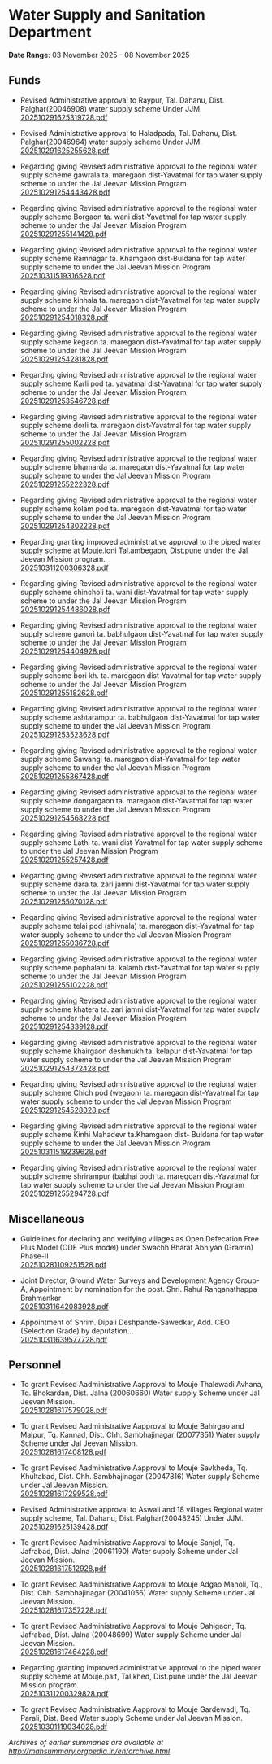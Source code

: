 # Water Supply and Sanitation Department

**Date Range**: 03 November 2025 - 08 November 2025


## Funds
- Revised Administrative approval to Raypur, Tal. Dahanu, Dist. Palghar(20046908) water supply scheme Under JJM.\
  [202510291625319728.pdf](https://gr.maharashtra.gov.in/Site/Upload/Government%20Resolutions/English/202510291625319728.pdf)

- Revised Administrative approval to Haladpada, Tal. Dahanu, Dist. Palghar(20046964) water supply scheme Under JJM.\
  [202510291625255628.pdf](https://gr.maharashtra.gov.in/Site/Upload/Government%20Resolutions/English/202510291625255628.pdf)

- Regarding giving Revised administrative approval to the regional water supply scheme gawrala ta. maregaon dist-Yavatmal for tap water supply scheme to under the Jal Jeevan Mission Program\
  [202510291254443428.pdf](https://gr.maharashtra.gov.in/Site/Upload/Government%20Resolutions/English/202510291254443428.pdf)

- Regarding giving Revised administrative approval to the regional water supply scheme Borgaon ta. wani dist-Yavatmal for tap water supply scheme to under the Jal Jeevan Mission Program\
  [202510291255141428.pdf](https://gr.maharashtra.gov.in/Site/Upload/Government%20Resolutions/English/202510291255141428.pdf)

- Regarding giving Revised administrative approval to the regional water supply scheme Ramnagar  ta. Khamgaon dist-Buldana for tap water supply scheme to under the Jal Jeevan Mission Program\
  [202510311519316528.pdf](https://gr.maharashtra.gov.in/Site/Upload/Government%20Resolutions/English/202510311519316528.pdf)

- Regarding giving Revised administrative approval to the regional water supply scheme kinhala ta. maregaon dist-Yavatmal for tap water supply scheme to under the Jal Jeevan Mission Program\
  [202510291254018328.pdf](https://gr.maharashtra.gov.in/Site/Upload/Government%20Resolutions/English/202510291254018328.pdf)

- Regarding giving Revised administrative approval to the regional water supply scheme kegaon ta. maregaon dist-Yavatmal for tap water supply scheme to under the Jal Jeevan Mission Program\
  [202510291254281828.pdf](https://gr.maharashtra.gov.in/Site/Upload/Government%20Resolutions/English/202510291254281828.pdf)

- Regarding giving Revised administrative approval to the regional water supply scheme Karli  pod ta. yavatmal dist-Yavatmal for tap water supply scheme to under the Jal Jeevan Mission Program\
  [202510291253546728.pdf](https://gr.maharashtra.gov.in/Site/Upload/Government%20Resolutions/English/202510291253546728.pdf)

- Regarding giving Revised administrative approval to the regional water supply scheme dorli ta. maregaon dist-Yavatmal for tap water supply scheme to under the Jal Jeevan Mission Program\
  [202510291255002228.pdf](https://gr.maharashtra.gov.in/Site/Upload/Government%20Resolutions/English/202510291255002228.pdf)

- Regarding giving Revised administrative approval to the regional water supply scheme bhamarda ta. maregaon dist-Yavatmal for tap water supply scheme to under the Jal Jeevan Mission Program\
  [202510291255222328.pdf](https://gr.maharashtra.gov.in/Site/Upload/Government%20Resolutions/English/202510291255222328.pdf)

- Regarding giving Revised administrative approval to the regional water supply scheme kolam pod ta. maregaon dist-Yavatmal for tap water supply scheme to under the Jal Jeevan Mission Program\
  [202510291254302228.pdf](https://gr.maharashtra.gov.in/Site/Upload/Government%20Resolutions/English/202510291254302228.pdf)

- Regarding granting improved administrative approval to the piped water supply scheme at Mouje.loni Tal.ambegaon, Dist.pune under the Jal Jeevan Mission program.\
  [202510311200306328.pdf](https://gr.maharashtra.gov.in/Site/Upload/Government%20Resolutions/English/202510311200306328.pdf)

- Regarding giving Revised administrative approval to the regional water supply scheme chincholi ta. wani dist-Yavatmal for tap water supply scheme to under the Jal Jeevan Mission Program\
  [202510291254486028.pdf](https://gr.maharashtra.gov.in/Site/Upload/Government%20Resolutions/English/202510291254486028.pdf)

- Regarding giving Revised administrative approval to the regional water supply scheme ganori ta. babhulgaon dist-Yavatmal for tap water supply scheme to under the Jal Jeevan Mission Program\
  [202510291254404928.pdf](https://gr.maharashtra.gov.in/Site/Upload/Government%20Resolutions/English/202510291254404928.pdf)

- Regarding giving Revised administrative approval to the regional water supply scheme bori kh. ta. maregaon dist-Yavatmal for tap water supply scheme to under the Jal Jeevan Mission Program\
  [202510291255182628.pdf](https://gr.maharashtra.gov.in/Site/Upload/Government%20Resolutions/English/202510291255182628.pdf)

- Regarding giving Revised administrative approval to the regional water supply scheme ashtarampur ta. babhulgaon dist-Yavatmal for tap water supply scheme to under the Jal Jeevan Mission Program\
  [202510291253523628.pdf](https://gr.maharashtra.gov.in/Site/Upload/Government%20Resolutions/English/202510291253523628.pdf)

- Regarding giving Revised administrative approval to the regional water supply scheme Sawangi ta. maregaon dist-Yavatmal for tap water supply scheme to under the Jal Jeevan Mission Program\
  [202510291255367428.pdf](https://gr.maharashtra.gov.in/Site/Upload/Government%20Resolutions/English/202510291255367428.pdf)

- Regarding giving Revised administrative approval to the regional water supply scheme dongargaon ta. maregaon dist-Yavatmal for tap water supply scheme to under the Jal Jeevan Mission Program\
  [202510291254568228.pdf](https://gr.maharashtra.gov.in/Site/Upload/Government%20Resolutions/English/202510291254568228.pdf)

- Regarding giving Revised administrative approval to the regional water supply scheme Lathi ta. wani dist-Yavatmal for tap water supply scheme to under the Jal Jeevan Mission Program\
  [202510291255257428.pdf](https://gr.maharashtra.gov.in/Site/Upload/Government%20Resolutions/English/202510291255257428.pdf)

- Regarding giving Revised administrative approval to the regional water supply scheme dara ta. zari jamni dist-Yavatmal for tap water supply scheme to under the Jal Jeevan Mission Program\
  [202510291255070128.pdf](https://gr.maharashtra.gov.in/Site/Upload/Government%20Resolutions/English/202510291255070128.pdf)

- Regarding giving Revised administrative approval to the regional water supply scheme telai pod (shivnala) ta. maregaon dist-Yavatmal for tap water supply scheme to under the Jal Jeevan Mission Program\
  [202510291255036728.pdf](https://gr.maharashtra.gov.in/Site/Upload/Government%20Resolutions/English/202510291255036728.pdf)

- Regarding giving Revised administrative approval to the regional water supply scheme pophalani ta. kalamb dist-Yavatmal for tap water supply scheme to under the Jal Jeevan Mission Program\
  [202510291255102228.pdf](https://gr.maharashtra.gov.in/Site/Upload/Government%20Resolutions/English/202510291255102228.pdf)

- Regarding giving Revised administrative approval to the regional water supply scheme khatera ta. zari jamni dist-Yavatmal for tap water supply scheme to under the Jal Jeevan Mission Program\
  [202510291254339128.pdf](https://gr.maharashtra.gov.in/Site/Upload/Government%20Resolutions/English/202510291254339128.pdf)

- Regarding giving Revised administrative approval to the regional water supply scheme khairgaon deshmukh ta. kelapur dist-Yavatmal for tap water supply scheme to under the Jal Jeevan Mission Program\
  [202510291254372428.pdf](https://gr.maharashtra.gov.in/Site/Upload/Government%20Resolutions/English/202510291254372428.pdf)

- Regarding giving Revised administrative approval to the regional water supply scheme Chich pod (wegaon) ta. maregaon dist-Yavatmal for tap water supply scheme to under the Jal Jeevan Mission Program\
  [202510291254528028.pdf](https://gr.maharashtra.gov.in/Site/Upload/Government%20Resolutions/English/202510291254528028.pdf)

- Regarding giving Revised administrative approval to the regional water supply scheme Kinhi Mahadevr ta.Khamgaon  dist- Buldana for tap water supply scheme to under the Jal Jeevan Mission Program\
  [202510311519239628.pdf](https://gr.maharashtra.gov.in/Site/Upload/Government%20Resolutions/English/202510311519239628.pdf)

- Regarding giving Revised administrative approval to the regional water supply scheme shrirampur (babhai pod) ta. maregoan dist-Yavatmal for tap water supply scheme to under the Jal Jeevan Mission Program\
  [202510291255294728.pdf](https://gr.maharashtra.gov.in/Site/Upload/Government%20Resolutions/English/202510291255294728.pdf)

## Miscellaneous
- Guidelines for declaring and verifying villages as Open Defecation Free Plus  Model (ODF Plus model) under Swachh Bharat Abhiyan (Gramin) Phase-II\
  [202510281109251528.pdf](https://gr.maharashtra.gov.in/Site/Upload/Government%20Resolutions/English/202510281109251528.pdf)

- Joint Director, Ground Water Surveys and Development Agency Group-A, Appointment by nomination for the post. Shri. Rahul Ranganathappa Brahmankar\
  [202510311642083928.pdf](https://gr.maharashtra.gov.in/Site/Upload/Government%20Resolutions/English/202510311642083928.pdf)

- Appointment of Shrim. Dipali Deshpande-Sawedkar, Add. CEO (Selection Grade) by deputation...\
  [202510311639577728.pdf](https://gr.maharashtra.gov.in/Site/Upload/Government%20Resolutions/English/202510311639577728.pdf)

## Personnel
- To grant Revised Aadministrative Aapproval to Mouje Thalewadi Avhana, Tq. Bhokardan, Dist. Jalna (20060660)  Water supply Scheme under Jal Jeevan Mission.\
  [202510281617579028.pdf](https://gr.maharashtra.gov.in/Site/Upload/Government%20Resolutions/English/202510281617579028.pdf)

- To grant Revised Aadministrative Aapproval to Mouje Bahirgao and Malpur, Tq. Kannad, Dist. Chh. Sambhajinagar (20077351)  Water supply Scheme under Jal Jeevan Mission.\
  [202510281617408128.pdf](https://gr.maharashtra.gov.in/Site/Upload/Government%20Resolutions/English/202510281617408128.pdf)

- To grant Revised Aadministrative Aapproval to Mouje Savkheda, Tq. Khultabad, Dist. Chh. Sambhajinagar (20047816)  Water supply Scheme under Jal Jeevan Mission.\
  [202510281617299528.pdf](https://gr.maharashtra.gov.in/Site/Upload/Government%20Resolutions/English/202510281617299528.pdf)

- Revised Administrative approval to Aswali and 18 villages Regional water supply scheme, Tal. Dahanu, Dist. Palghar(20048245) Under JJM.\
  [202510291625139428.pdf](https://gr.maharashtra.gov.in/Site/Upload/Government%20Resolutions/English/202510291625139428.pdf)

- To grant Revised Aadministrative Aapproval to Mouje Sanjol, Tq. Jafrabad, Dist. Jalna (20061190)  Water supply Scheme under Jal Jeevan Mission.\
  [202510281617512928.pdf](https://gr.maharashtra.gov.in/Site/Upload/Government%20Resolutions/English/202510281617512928.pdf)

- To grant Revised Aadministrative Aapproval to Mouje Adgao Maholi, Tq., Dist. Chh. Sambhajinagar (20041056)  Water supply Scheme under Jal Jeevan Mission.\
  [202510281617357228.pdf](https://gr.maharashtra.gov.in/Site/Upload/Government%20Resolutions/English/202510281617357228.pdf)

- To grant Revised Aadministrative Aapproval to Mouje Dahigaon, Tq. Jafrabad, Dist. Jalna (20048699)  Water supply Scheme under Jal Jeevan Mission.\
  [202510281617464228.pdf](https://gr.maharashtra.gov.in/Site/Upload/Government%20Resolutions/English/202510281617464228.pdf)

- Regarding granting improved administrative approval to the piped water supply scheme at Mouje.pait, Tal.khed, Dist.pune under the Jal Jeevan Mission program.\
  [202510311200329828.pdf](https://gr.maharashtra.gov.in/Site/Upload/Government%20Resolutions/English/202510311200329828.pdf)

- To grant Revised Aadministrative Aapproval to Mouje Gardewadi, Tq. Parali,  Dist. Beed Water supply Scheme under Jal Jeevan Mission.\
  [202510301119034028.pdf](https://gr.maharashtra.gov.in/Site/Upload/Government%20Resolutions/English/202510301119034028.pdf)


*Archives of earlier summaries are available at http://mahsummary.orgpedia.in/en/archive.html*